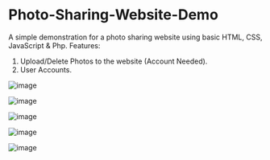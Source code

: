 # Photo-Sharing-Website-Demo

A simple demonstration for a photo sharing website using basic HTML, CSS, JavaScript & Php.
Features:
1. Upload/Delete Photos to the website (Account Needed).
2. User Accounts.

![image](https://github.com/SanjeethDev/Photo-Sharing-Website-Demo/assets/91370632/c99cf19e-f591-4390-9458-9e74abd68e4f)

![image](https://github.com/SanjeethDev/Photo-Sharing-Website-Demo/assets/91370632/a10ac803-e902-4d5e-b490-56afa32c622e)

![image](https://github.com/SanjeethDev/Photo-Sharing-Website-Demo/assets/91370632/7b37285c-9755-4f73-891d-411906818710)

![image](https://github.com/SanjeethDev/Photo-Sharing-Website-Demo/assets/91370632/c53def70-1f86-4f2f-8fac-82de173487d9)

![image](https://github.com/SanjeethDev/Photo-Sharing-Website-Demo/assets/91370632/8ca0832d-da1a-4fff-a83a-7154b1c62282)
